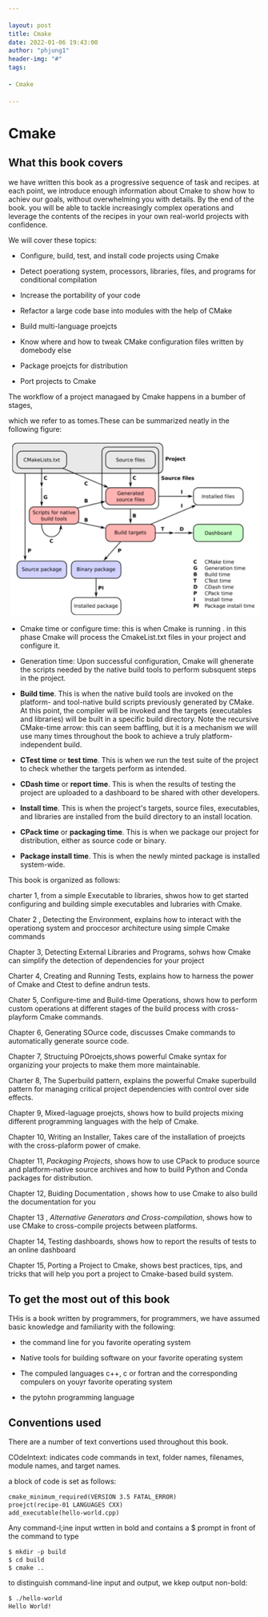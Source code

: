 ```yaml
---

layout: post
title: Cmake
date: 2022-01-06 19:43:00
author: "phjung1"
header-img: "#"
tags:

- Cmake

---
```


# Cmake

## What this book covers

we have written this book as a progressive sequence of task and recipes. at each point, we introduce enough information about Cmake to show how to achiev our goals, without overwhelming you with details. By the end of the book. you will be able to tackle increasingly complex operations and leverage the contents of the recipes in your own real-world projects with confidence.



We will cover these topics:

- Configure, build, test, and install code projects using Cmake

- Detect poerationg system, processors, libraries, files, and programs for conditional compilation

- Increase the portability of your code

- Refactor a large code base into modules with the help of CMake

- Build multi-language proejcts

- Know where and how to tweak CMake configuration files written by domebody else

- Package proejcts for distribution

- Port projects to Cmake



The workflow of a project managaed by Cmake happens in a bumber of stages,

which we refer to as tomes.These can be summarized neatly in the following figure:



![](https://raw.githubusercontent.com/phjung1/imageUploader/main/2022/01/09-15-17-13-2022-01-09-15-17-10-image.png)

- Cmake time or configure time: this is when Cmake is running . in this phase Cmake will process the CmakeList.txt files in your project and configure it.

- Generation time: Upon successful configuration, Cmake will ghenerate the scripts needed by the native build tools to perform subsquent steps in the project.

- **Build time**. This is when the native build tools are invoked on the platform- and tool-native build scripts previously generated by CMake. At this point, the compiler will be invoked and the targets (executables and libraries) will be built in a specific build directory. Note the recursive CMake-time arrow: this can seem baffling, but it is a mechanism we will use many times throughout the book to achieve a truly platform-independent build.

- **CTest time** or **test time**. This is when we run the test suite of the project to check whether the targets perform as intended.

- **CDash time** or **report time**. This is when the results of testing the project are uploaded to a dashboard to be shared with other developers.

- **Install time**. This is when the project's targets, source files, executables, and libraries are installed from the build directory to an install location.

- **CPack time** or **packaging time**. This is when we package our project for distribution, either as source code or binary.

- **Package install time**. This is when the newly minted package is installed system-wide.

This book is organized as follows:

charter 1, from a simple Executable to libraries, shwos how to get started configuring and building simple executables and lubraries with Cmake.

Chater 2 , Detecting the Environment, explains how to interact with the operationg system and proccesor architecture using simple Cmake commands

Chapter 3, Detecting External Libraries and Programs, sohws how Cmake can simplify the detection of dependencies for your project

Charter 4, Creating and Running Tests, explains how to harness the power of Cmake and Ctest to define andrun tests. 

Chater 5, Configure-time and Build-time Operations, shows how to perform custom operations at different stages of the build process with cross-playform Cmake commands.

Chapter 6, Generating SOurce code, discusses Cmake commands to automatically generate source code.

Chapter 7, Structuing POroejcts,shows powerful Cmake syntax for organizing your projects to make them more maintainable.

Charter 8, The Superbuild pattern, explains the powerful Cmake superbuild pattern for managing critical project dependencies with control over side effects.

Chapter 9, Mixed-laguage proejcts, shows how to build projects mixing different programming languages with the help of Cmake.

Chapter 10, Writing an Installer, Takes care of the installation of proejcts with the cross-plaform power of cmake.

Chapter 11, *Packaging Projects*, shows how to use CPack to produce source and platform-native source archives and how to build Python and Conda packages for distribution.

Chapter 12, Buiding Documentation , shows how to use Cmake to also build the documentation for you

Chapter 13 , *Alternative Generators and Cross-compilation*, shows how to use CMake to cross-compile projects between platforms.

Chapter 14, Testing dashboards, shows how to report the results of tests to an online dashboard

Chapter 15, Porting a Project to Cmake, shows best practices, tips, and tricks that will help you port a project to Cmake-based build system. 



## To get the most out of this book

THis is a book written by programmers, for programmers, we have assumed basic knowledge and familiarity with the following:

- the command line for you favorite operating system

- Native tools for building software on your favorite operating system

- The compuled languages c++, c or fortran and the corresponding compulers on youyr favorite operating system

- the pytohn programming language



## Conventions used

There are a number of text convertions used throughout this book.

COdeIntext: indicates code commands in text, folder names, filenames, module names, and target names.



a block of code is set as follows:

    cmake_minimum_required(VERSION 3.5 FATAL_ERROR)
    proejct(recipe-01 LANGUAGES CXX)
    add_executable(hello-world.cpp)

Any command-l;ine input wrtten in bold and contains a $ prompt in front of the command to type

    $ mkdir -p build
    $ cd build
    $ cmake ..

to distinguish command-line input and output, we kkep output non-bold:

    $ ./hello-world
    Hello World!













